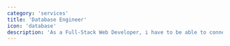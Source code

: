 ```yaml
---
category: 'services'
title: 'Database Engineer'
icon: 'database'
description: 'As a Full-Stack Web Developer, i have to be able to connect my web application to a database. That is why i also educate myself with MongoDB and MySQL Database.'
---
```

